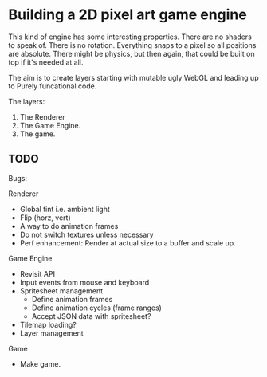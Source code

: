 # Building a 2D pixel art game engine
This kind of engine has some interesting properties.
There are no shaders to speak of.
There is no rotation.
Everything snaps to a pixel so all positions are absolute.
There might be physics, but then again, that could be built on top if it's needed at all.

The aim is to create layers starting with mutable ugly WebGL and leading up to Purely funcational code.

The layers:
1. The Renderer
2. The Game Engine.
3. The game.

## TODO

Bugs:

Renderer
- Global tint i.e. ambient light
- Flip (horz, vert)
- A way to do animation frames
- Do not switch textures unless necessary
- Perf enhancement: Render at actual size to a buffer and scale up.

Game Engine
- Revisit API
- Input events from mouse and keyboard
- Spritesheet management
  - Define animation frames
  - Define animation cycles (frame ranges)
  - Accept JSON data with spritesheet?
- Tilemap loading?
- Layer management

Game
- Make game.
